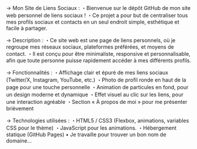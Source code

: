 → Mon Site de Liens Sociaux :
・Bienvenue sur le dépôt GitHub de mon site web personnel de liens sociaux !
・Ce projet a pour but de centraliser tous mes profils sociaux et contacts en un seul endroit simple, esthétique et facile à partager.

→ Description :
・Ce site web est une page de liens personnels, où je regroupe mes réseaux sociaux, plateformes préférées, et moyens de contact.
・Il est conçu pour être minimaliste, responsive et personnalisable, afin que toute personne puisse rapidement accéder à mes différents profils.

→ Fonctionnalités :
・Affichage clair et épuré de mes liens sociaux (Twitter/X, Instagram, YouTube, etc.)
・Photo de profil ronde en haut de la page pour une touche personnelle
・Animation de particules en fond, pour un design moderne et dynamique
・Effet visuel au clic sur les liens, pour une interaction agréable
・Section « À propos de moi » pour me présenter brièvement

→ Technologies utilisées :
・HTML5 / CSS3 (Flexbox, animations, variables CSS pour le thème)
・JavaScript pour les animations.
・Hébergement statique (GitHub Pages)
• Je travaille pour trouver un bon nom de domaine...
